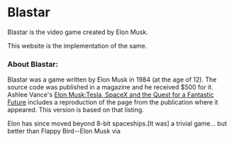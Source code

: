 # Blastar
Blastar is the video game created by Elon Musk.

This website is the implementation of the same.
 ### About Blastar:
 
Blastar was a game written by Elon Musk in 1984 (at the age of 12).
The source code was published in a magazine and he received $500 for it.
Ashlee Vance's [Elon Musk:Tesla, SpaceX and the Quest for a Fantastic Future](https://www.amazon.in/Elon-Musk-SpaceX-Fantastic-Future/dp/0062301233) includes a reproduction
of the page from the publication where it appeared. 
This version is based on that listing.

Elon has since moved beyond 8-bit spaceships.[It was] a trivial game... but better than Flappy Bird--Elon Musk 
via [](http://waitbutwhy.com/2015/05/elon-musk-the-worlds-raddest-man.html)

